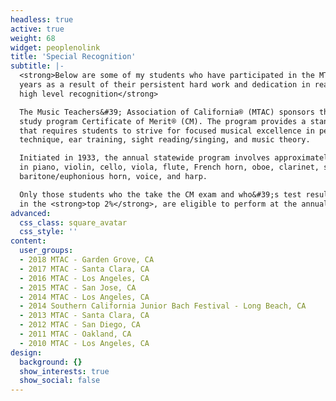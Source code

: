 ```yaml
---
headless: true
active: true
weight: 68
widget: peoplenolink
title: 'Special Recognition'
subtitle: |-
  <strong>Below are some of my students who have participated in the MTAC throughout the
  years as a result of their persistent hard work and dedication in reaching this
  high level recognition</strong>

  The Music Teachers&#39; Association of California® (MTAC) sponsors the music
  study program Certificate of Merit® (CM). The program provides a standard of curriculum
  that requires students to strive for focused musical excellence in performance,
  technique, ear training, sight reading/singing, and music theory.

  Initiated in 1933, the annual statewide program involves approximately 30,000 students
  in piano, violin, cello, viola, flute, French horn, oboe, clarinet, saxophone, bassoon,
  baritone/euphonious horn, voice, and harp.

  Only those students who the take the CM exam and who&#39;s test results place them
  in the <strong>top 2%</strong>, are eligible to perform at the annual MTAC convention.
advanced:
  css_class: square_avatar
  css_style: ''
content:
  user_groups:
  - 2018 MTAC - Garden Grove, CA
  - 2017 MTAC - Santa Clara, CA
  - 2016 MTAC - Los Angeles, CA
  - 2015 MTAC - San Jose, CA
  - 2014 MTAC - Los Angeles, CA
  - 2014 Southern California Junior Bach Festival - Long Beach, CA
  - 2013 MTAC - Santa Clara, CA
  - 2012 MTAC - San Diego, CA
  - 2011 MTAC - Oakland, CA
  - 2010 MTAC - Los Angeles, CA
design:
  background: {}
  show_interests: true
  show_social: false
---
```


